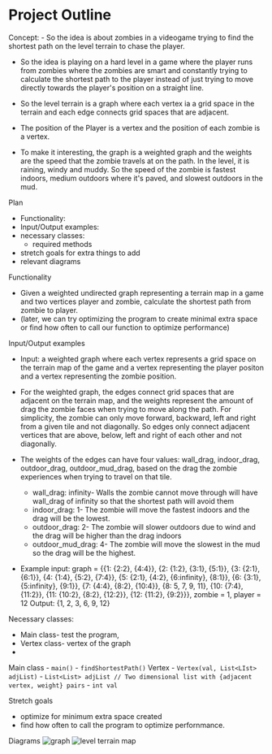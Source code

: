 # Project Outline

Concept: - So the idea is about zombies in a videogame trying to find the shortest path on the level terrain to chase the player.
- So the idea is playing on a hard level in a game where the player runs from zombies where the zombies are smart and constantly trying to calculate the shortest path to the player instead of just trying to move directly towards the player's position on a straight line.

- So the level terrain is a graph where each vertex ia a grid space in the terrain and each edge connects grid spaces that are adjacent.
- The position of the Player is a vertex and the position of each zombie is a vertex.

- To make it interesting, the graph is a weighted graph and the weights are the speed that the zombie travels at on the path. In the level, it is raining, windy and muddy. So the speed of the zombie is fastest indoors, medium outdoors where it's paved, and slowest outdoors in the mud.

Plan
- Functionality: 
- Input/Output examples: 
- necessary classes: 
  - required methods
- stretch goals for extra things to add
- relevant diagrams


Functionality
  - Given a weighted undirected graph representing a terrain map in a game and two vertices player and zombie, calculate the shortest path from zombie to player.
  - (later, we can try optimizing the program to create minimal extra space or find how often to call our function to optimize performance)

Input/Output examples
  - Input: a weighted graph where each vertex represents a grid space on the terrain map of the game and a vertex representing the player positon and a vertex representing the zombie position. 
  - For the weighted graph, the edges connect grid spaces that are adjacent on the terrain map, and the weights represent the amount of drag the zombie faces when trying to move along the path. For simplicity, the zombie can only move forward, backward, left and right from a given tile and not diagonally. So edges only connect adjacent vertices that are above, below, left and right of each other and not diagonally. 
  - The weights of the edges can have four values: wall_drag, indoor_drag, outdoor_drag, outdoor_mud_drag, based on the drag the zombie experiences when trying to travel on that tile. 
    - wall_drag: infinity- Walls the zombie cannot move through will have wall_drag of infinity so that the shortest path will avoid them
    - indoor_drag: 1-  The zombie will move the fastest indoors and the drag will be the lowest.
    - outdoor_drag: 2- The zombie will slower outdoors due to wind and the drag will be higher than the drag indoors
    - outdoor_mud_drag: 4- The zombie will move the slowest in the mud so the drag will be the highest.
  
  - Example input: graph = {{1: {2:2}, {4:4}},
                            {2: {1:2}, {3:1}, {5:1}},
                            {3: {2:1}, {6:1}},
                            {4: {1:4}, {5:2}, {7:4}},
                            {5: {2:1}, {4:2}, {6:infinity}, {8:1}},
                            {6: {3:1}, {5:infinity}, {9:1}},
                            {7: {4:4}, {8:2}, {10:4}},
                            {8: 5, 7, 9, 11},
                            {10: {7:4}, {11:2}},
                            {11: {10:2}, {8:2}, {12:2}},
                            {12: {11:2}, {9:2}}},
                  zombie = 1, player = 12
    Output: {1, 2, 3, 6, 9, 12}

Necessary classes:
  - Main class- test the program, 
  - Vertex class- vertex of the graph
  - 



  Main class
    - ``main()``
    - ``findShortestPath()``
  Vertex
    - ``Vertex(val, List<LIst> adjList)``
    - ``List<List> adjList // Two dimensional list with {adjacent vertex, weight} pairs``
    - ``int val``

Stretch goals
  - optimize for minimum extra space created
  - find how often to call the program to optimize perfornmance.

Diagrams
  ![graph](https://imgur.com/XtXrs3C)
  ![level terrain map](https://imgur.com/RMArUeX)
                      